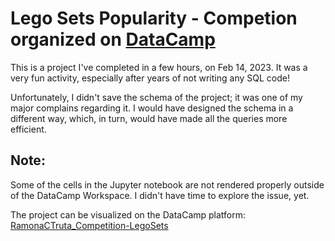 # Lego Sets Popularity - Competion organized on [DataCamp](https://app.datacamp.com)

This is a project I've completed in a few hours, on Feb 14, 2023. It was a very fun activity, especially after years of not writing any SQL code! 

Unfortunately, I didn't save the schema of the project; it was one of my major complains regarding it. I would have designed the schema in a different way, which, in turn, would have made all the queries more efficient.

## Note:

Some of the cells in the Jupyter notebook are not rendered properly outside of the DataCamp Workspace. I didn't have time to explore the issue, yet.

The project can be visualized on the DataCamp platform: [RamonaCTruta_Competition-LegoSets](https://app.datacamp.com/workspace/w/43f8631a-4651-431e-b606-196200f87562)
